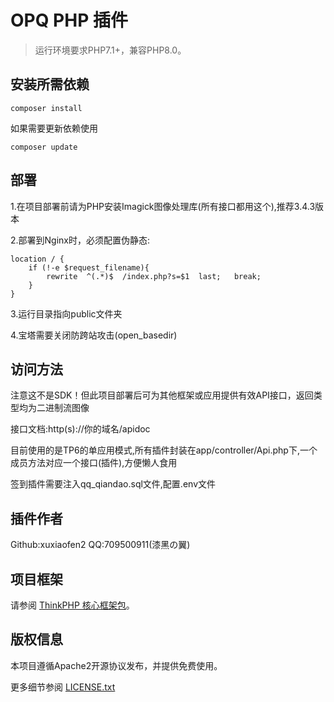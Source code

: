 OPQ PHP 插件
===============

> 运行环境要求PHP7.1+，兼容PHP8.0。

## 安装所需依赖

~~~
composer install
~~~

如果需要更新依赖使用
~~~
composer update
~~~

## 部署

1.在项目部署前请为PHP安装Imagick图像处理库(所有接口都用这个),推荐3.4.3版本

2.部署到Nginx时，必须配置伪静态:
```
location / {
	if (!-e $request_filename){
		rewrite  ^(.*)$  /index.php?s=$1  last;   break;
	}
}
```

3.运行目录指向public文件夹

4.宝塔需要关闭防跨站攻击(open_basedir)

## 访问方法

注意这不是SDK！但此项目部署后可为其他框架或应用提供有效API接口，返回类型均为二进制流图像

接口文档:http(s)://你的域名/apidoc

目前使用的是TP6的单应用模式,所有插件封装在app/controller/Api.php下,一个成员方法对应一个接口(插件),方便懒人食用

签到插件需要注入qq_qiandao.sql文件,配置.env文件

## 插件作者

Github:xuxiaofen2   QQ:709500911(漆黑の翼)

## 项目框架

请参阅 [ThinkPHP 核心框架包](https://github.com/top-think/framework)。

## 版权信息

本项目遵循Apache2开源协议发布，并提供免费使用。

更多细节参阅 [LICENSE.txt](LICENSE.txt)
